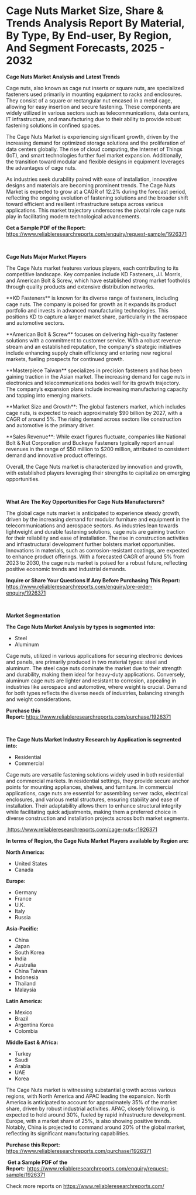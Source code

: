 <p><h1>Cage Nuts Market Size, Share & Trends Analysis Report By Material, By Type, By End-user, By Region, And Segment Forecasts, 2025 - 2032</h1></p><p><strong>Cage Nuts Market Analysis and Latest Trends</strong></p>
<p><p>Cage nuts, also known as cage nut inserts or square nuts, are specialized fasteners used primarily in mounting equipment to racks and enclosures. They consist of a square or rectangular nut encased in a metal cage, allowing for easy insertion and secure fastening. These components are widely utilized in various sectors such as telecommunications, data centers, IT infrastructure, and manufacturing due to their ability to provide robust fastening solutions in confined spaces.</p><p>The Cage Nuts Market is experiencing significant growth, driven by the increasing demand for optimized storage solutions and the proliferation of data centers globally. The rise of cloud computing, the Internet of Things (IoT), and smart technologies further fuel market expansion. Additionally, the transition toward modular and flexible designs in equipment leverages the advantages of cage nuts.</p><p>As industries seek durability paired with ease of installation, innovative designs and materials are becoming prominent trends. The Cage Nuts Market is expected to grow at a CAGR of 12.2% during the forecast period, reflecting the ongoing evolution of fastening solutions and the broader shift toward efficient and resilient infrastructure setups across various applications. This market trajectory underscores the pivotal role cage nuts play in facilitating modern technological advancements.</p></p>
<p><strong>Get a Sample PDF of the Report:&nbsp;</strong> <a href="https://www.reliableresearchreports.com/enquiry/request-sample/1926371?utm_campaign=2009&utm_medium=2&utm_source=Github&utm_content=ia&utm_term=15012025&utm_id=cage-nuts">https://www.reliableresearchreports.com/enquiry/request-sample/1926371</a></p>
<p>&nbsp;</p>
<p><strong>Cage Nuts Major Market Players</strong></p>
<p><p>The Cage Nuts market features various players, each contributing to its competitive landscape. Key companies include KD Fasteners, J.I. Morris, and American Bolt & Screw, which have established strong market footholds through quality products and extensive distribution networks.</p><p>**KD Fasteners** is known for its diverse range of fasteners, including cage nuts. The company is poised for growth as it expands its product portfolio and invests in advanced manufacturing technologies. This positions KD to capture a larger market share, particularly in the aerospace and automotive sectors.</p><p>**American Bolt & Screw** focuses on delivering high-quality fastener solutions with a commitment to customer service. With a robust revenue stream and an established reputation, the company's strategic initiatives include enhancing supply chain efficiency and entering new regional markets, fueling prospects for continued growth.</p><p>**Masterpiece Taiwan** specializes in precision fasteners and has been gaining traction in the Asian market. The increasing demand for cage nuts in electronics and telecommunications bodes well for its growth trajectory. The company’s expansion plans include increasing manufacturing capacity and tapping into emerging markets.</p><p>**Market Size and Growth**: The global fasteners market, which includes cage nuts, is expected to reach approximately $90 billion by 2027, with a CAGR of around 5%. The rising demand across sectors like construction and automotive is the primary driver.</p><p>**Sales Revenue**: While exact figures fluctuate, companies like National Bolt & Nut Corporation and Buckeye Fasteners typically report annual revenues in the range of $50 million to $200 million, attributed to consistent demand and innovative product offerings.</p><p>Overall, the Cage Nuts market is characterized by innovation and growth, with established players leveraging their strengths to capitalize on emerging opportunities.</p></p>
<p>&nbsp;</p>
<p><strong>What Are The Key Opportunities For Cage Nuts Manufacturers?</strong></p>
<p><p>The global cage nuts market is anticipated to experience steady growth, driven by the increasing demand for modular furniture and equipment in the telecommunications and aerospace sectors. As industries lean towards lightweight and durable fastening solutions, cage nuts are gaining traction for their reliability and ease of installation. The rise in construction activities and infrastructural development further bolsters market opportunities. Innovations in materials, such as corrosion-resistant coatings, are expected to enhance product offerings. With a forecasted CAGR of around 5% from 2023 to 2030, the cage nuts market is poised for a robust future, reflecting positive economic trends and industrial demands.</p></p>
<p><strong>Inquire or Share Your Questions If Any Before Purchasing This Report:</strong> <a href="https://www.reliableresearchreports.com/enquiry/pre-order-enquiry/1926371?utm_campaign=2009&utm_medium=2&utm_source=Github&utm_content=ia&utm_term=15012025&utm_id=cage-nuts">https://www.reliableresearchreports.com/enquiry/pre-order-enquiry/1926371</a></p>
<p>&nbsp;</p>
<p><strong>Market Segmentation</strong></p>
<p><strong>The Cage Nuts Market Analysis by types is segmented into:</strong></p>
<p><ul><li>Steel</li><li>Aluminum</li></ul></p>
<p><p>Cage nuts, utilized in various applications for securing electronic devices and panels, are primarily produced in two material types: steel and aluminum. The steel cage nuts dominate the market due to their strength and durability, making them ideal for heavy-duty applications. Conversely, aluminum cage nuts are lighter and resistant to corrosion, appealing in industries like aerospace and automotive, where weight is crucial. Demand for both types reflects the diverse needs of industries, balancing strength and weight considerations.</p></p>
<p><strong>Purchase this Report:&nbsp;</strong><a href="https://www.reliableresearchreports.com/purchase/1926371?utm_campaign=2009&utm_medium=2&utm_source=Github&utm_content=ia&utm_term=15012025&utm_id=cage-nuts">https://www.reliableresearchreports.com/purchase/1926371</a></p>
<p>&nbsp;</p>
<p><strong>The Cage Nuts Market Industry Research by Application is segmented into:</strong></p>
<p><ul><li>Residential</li><li>Commercial</li></ul></p>
<p><p>Cage nuts are versatile fastening solutions widely used in both residential and commercial markets. In residential settings, they provide secure anchor points for mounting appliances, shelves, and furniture. In commercial applications, cage nuts are essential for assembling server racks, electrical enclosures, and various metal structures, ensuring stability and ease of installation. Their adaptability allows them to enhance structural integrity while facilitating quick adjustments, making them a preferred choice in diverse construction and installation projects across both market segments.</p></p>
<p><a href="https://www.reliableresearchreports.com/cage-nuts-r1926371?utm_campaign=2009&utm_medium=2&utm_source=Github&utm_content=ia&utm_term=15012025&utm_id=cage-nuts">&nbsp;https://www.reliableresearchreports.com/cage-nuts-r1926371</a></p>
<p><strong>In terms of Region, the Cage Nuts Market Players available by Region are:</strong></p>
<p>
    <p> <strong> North America: </strong>
        <ul>
            <li>United States</li>
            <li>Canada</li>
        </ul>
        </p> 
    <p> <strong> Europe: </strong>
        <ul>
            <li>Germany</li>
            <li>France</li>
            <li>U.K.</li>
            <li>Italy</li>
            <li>Russia</li>
        </ul>
        </p> 
    <p> <strong> Asia-Pacific: </strong>
        <ul>
            <li>China</li>
            <li>Japan</li>
            <li>South Korea</li>
            <li>India</li>
            <li>Australia</li>
            <li>China Taiwan</li>
            <li>Indonesia</li>
            <li>Thailand</li>
            <li>Malaysia</li>
        </ul>
        </p> 
    <p> <strong> Latin America: </strong>
        <ul>
            <li>Mexico</li>
            <li>Brazil</li>
            <li>Argentina Korea</li>
            <li>Colombia</li>
        </ul>
        </p> 
    <p> <strong> Middle East & Africa: </strong>
        <ul>
            <li>Turkey</li>
            <li>Saudi</li>
            <li>Arabia</li>
            <li>UAE</li>
            <li>Korea</li>
        </ul>
    </p>
    </p>
<p><p>The Cage Nuts market is witnessing substantial growth across various regions, with North America and APAC leading the expansion. North America is anticipated to account for approximately 35% of the market share, driven by robust industrial activities. APAC, closely following, is expected to hold around 30%, fueled by rapid infrastructure development. Europe, with a market share of 25%, is also showing positive trends. Notably, China is projected to command around 20% of the global market, reflecting its significant manufacturing capabilities.</p></p>
<p><strong>Purchase this Report: </strong><a href="https://www.reliableresearchreports.com/purchase/1926371?utm_campaign=2009&utm_medium=2&utm_source=Github&utm_content=ia&utm_term=15012025&utm_id=cage-nuts">https://www.reliableresearchreports.com/purchase/1926371</a></p>
<p>&nbsp;<strong>Get a Sample PDF of the Report:&nbsp;&nbsp;</strong><a href="https://www.reliableresearchreports.com/enquiry/request-sample/1926371?utm_campaign=2009&utm_medium=2&utm_source=Github&utm_content=ia&utm_term=15012025&utm_id=cage-nuts">https://www.reliableresearchreports.com/enquiry/request-sample/1926371</a></p>
<p><strong></strong></p>
<p>Check more reports on <a href="https://www.reliableresearchreports.com/?utm_campaign=2009&utm_medium=2&utm_source=Github&utm_content=ia&utm_term=15012025&utm_id=cage-nuts">https://www.reliableresearchreports.com/</a></p>